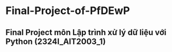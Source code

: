 # Final-Project-of-PfDEwP
## Final Project môn Lập trình xử lý dữ liệu với Python  (2324I_AIT2003_1)

